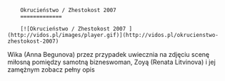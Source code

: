
        Okrucieństwo / Zhestokost 2007 
        =============
        
        [![Okrucieństwo / Zhestokost 2007 ](http://vidos.pl/images/player.gif)](http://vidos.pl/okrucienstwo-zhestokost-2007)
        
        
 Wika (Anna Begunova) przez przypadek uwiecznia na zdjęciu scenę miłosną pomiędzy samotną bizneswoman, Zoyą (Renata Litvinova) i jej zamężnym zobacz pełny opis
    